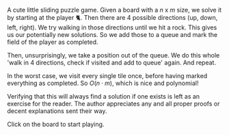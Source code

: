 A cute little sliding puzzle game.
Given a board with a $n$ x $m$ size, we solve it by starting at the player :cat2:. Then there are 4 possible directions (up, down, left, right). We try walking in those directions until we hit a rock. This gives us our potentially new solutions. So we add those to a queue and mark the field of the player as completed.

Then, unsurprisingly, we take a position out of the queue. We do this whole 'walk in 4 directions, check if visited and add to queue' again. And repeat.

In the worst case, we visit every single tile once, before having marked everything as completed. So $O(n \cdot m)$, which is nice and polynomial!

Verifying that this will always find a solution if one exists is left as an exercise for the reader. The author appreciates any and all proper proofs or decent explanations sent their way.

Click on the board to start playing.

<ClientOnly>
<SlidingPuzzle/>
</ClientOnly>

<script setup>
import SlidingPuzzle from './SlidingPuzzle.vue'
</script>
